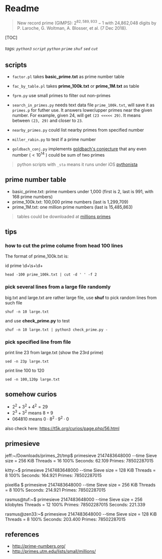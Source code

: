 # Readme

> New record prime (GIMPS): $2^{82,589,933}-1$ with 24,862,048 digits by P. Laroche, G. Woltman, A. Blosser, et al. (7 Dec 2018).

[TOC]

###### tags: ```python3``` ```script``` ```python``` ```prime``` ```shuf``` ```sed``` ```cut```

## scripts

- ```factor.pl``` takes **basic_prime.txt** as prime number table
- ```fac_by_table.pl``` takes **prime_100k.txt** or **prime_1M.txt** as table
- ```fprm.py``` use small primes to filter out non-primes

- ```search_in_primes.py```
  needs text data file ```prime_100k.txt```, will save it as ```primes.p``` for futher use. It answers lower/upper primes near the given number. For example, given 24, will get ```(23 <<<<< 29)```. It means between ```(23, 29)``` and closer to ```23```.

- ```nearby_primes.py``` could list nearby primes from specified number
- ```miller_rabin.py``` to test if a prime number

- ```goldbach_conj.py``` implements [goldbach's conjecture](https://en.wikipedia.org/wiki/Goldbach%27s_conjecture) that any even number ($< 10^{14}$ ) could be sum of two primes

> python scripts with ```_sta``` means it runs under iOS [pythonista](http://omz-software.com/pythonista/)

## prime number table

* basic_prime.txt: prime numbers under 1,000 (first is 2, last is 991, with 168 prime numbers)
* prime_100k.txt: 100,000 prime numbers (last is 1,299,709)
* prime_1M.txt: one million prime numbers (last is 15,485,863)

> tables could be downloaded at
[millions primes](http://primes.utm.edu/lists/small/millions/)

## tips

### how to cut the prime colume from head 100 lines

The format of prime_100k.txt is:

id  prime
\d+\s+\d+

```
head -100 prime_100k.txt | cut -d ' ' -f 2
```

### pick several lines from a large file randomly

big.txt and large.txt are rather large file, use **shuf** to pick random lines
from such file

```
shuf -n 10 large.txt
```
and use **check_prime.py** to test
```
shuf -n 10 large.txt | python3 check_prime.py -
```

### pick specified line from file

print line 23 from large.txt (show the 23rd prime)

```
sed -n 23p large.txt
```

print line 100 to 120
```
sed -n 100,120p large.txt
```

## somehow curios

* $2^2+3^2+4^2=29$
* $2^3+3^2$ means $8+9$
* $064810$ means $0 \cdot 8^2 \cdot 9^2 \cdot 0$

also check here: https://t5k.org/curios/page.php/56.html

## primesieve

jeff:~/Downloads/primes_2t/tmp$ primesieve 2147483648000 --time
Sieve size = 256 KiB
Threads = 16
100%
Seconds: 62.109
Primes: 78502287015

kitty:~$ primesieve 2147483648000 --time
Sieve size = 128 KiB
Threads = 8
100%
Seconds: 164.921
Primes: 78502287015

pixel6a $ primesieve 2147483648000 --time
Sieve size = 256 KiB
Threads = 8
100%
Seconds: 214.921
Primes: 78502287015

rasmus@tuf:~$ primesieve 2147483648000 --time
Sieve size = 256 kilobytes
Threads = 12
100%
Primes: 78502287015
Seconds: 221.339

rasmus@zen33:~$ primesieve 2147483648000 --time
Sieve size = 128 KiB
Threads = 8
100%
Seconds: 203.400
Primes: 78502287015

## references

* http://prime-numbers.org/
* http://primes.utm.edu/lists/small/millions/
